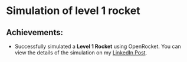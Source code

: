 # Simulation of level 1 rocket
## Achievements:
- Successfully simulated a **Level 1 Rocket** using OpenRocket. You can view the details of the simulation on my [LinkedIn Post](https://www.linkedin.com/posts/faria-anowara-adhora_successfully-simulated-a-level1-rocket-activity-7280606526631825410-KCWz?utm_source=social_share_video_v2&utm_medium=android_app&rcm=ACoAAEHEal4BZ5GCCUbAubQrwvgXVoTs2X1RyoI&utm_campaign=whatsapp).

